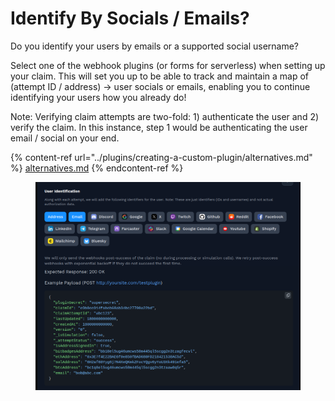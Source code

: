 # Identify By Socials / Emails?

Do you identify your users by emails or a supported social username?

Select one of the webhook plugins (or forms for serverless) when setting up your claim. This will set you up to be able to track and maintain a map of (attempt ID / address) -> user socials or emails, enabling you to continue identifying your users how you already do!

Note: Verifying claim attempts are two-fold: 1) authenticate the user and 2) verify the claim. In this instance, step 1 would be authenticating the user email / social on your end.&#x20;

{% content-ref url="../plugins/creating-a-custom-plugin/alternatives.md" %}
[alternatives.md](../plugins/creating-a-custom-plugin/alternatives.md)
{% endcontent-ref %}

<figure><img src="../../../.gitbook/assets/image (225).png" alt=""><figcaption></figcaption></figure>
